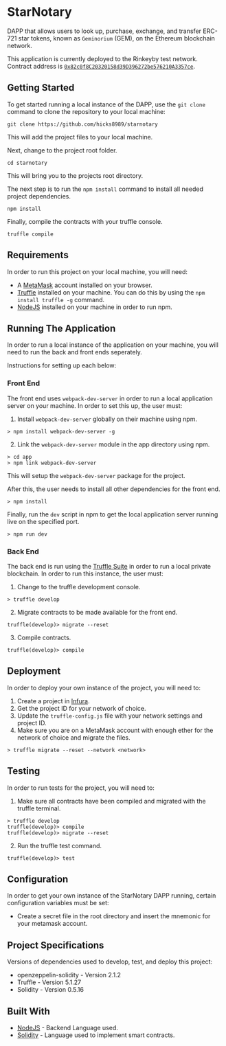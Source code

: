 # StarNotary
DAPP that allows users to look up, purchase, exchange, and transfer ERC-721 star tokens, known as `Geminorium` (GEM), on the Ethereum blockchain network.

This application is currently deployed to the Rinkeyby test network. Contract address is [`0x82c0f8C20320158d39D396272be576210A3357ce`](https://rinkeby.etherscan.io/tx/0xbec9cd29465e184bca42d466e33a04647d34a9f2563f709e72499567306281f7).

## Getting Started
To get started running a local instance of the DAPP, use the `git clone` command to clone the repository to your local machine:

```
git clone https://github.com/hicks8989/starnotary
```

This will add the project files to your local machine.

Next, change to the project root folder.

```
cd starnotary
```

This will bring you to the projects root directory.

The next step is to run the `npm install` command to install all needed project dependencies.

```
npm install
```

Finally, compile the contracts with your truffle console.

```
truffle compile
```

## Requirements
In order to run this project on your local machine, you will need:

* A [MetaMask](https://metamask.io) account installed on your browser.
* [Truffle](https://trufflesuite.com) installed on your machine. You can do this by using the `npm install truffle -g` command.
* [NodeJS](https://nodejs.org) installed on your machine in order to run npm.

## Running The Application
In order to run a local instance of the application on your machine, you will need to run the back and front ends seperately.

Instructions for setting up each below:

### Front End
The front end uses `webpack-dev-server` in order to run a local application server on your machine. In order to set this up, the user must:

1. Install `webpack-dev-server` globally on their machine using npm.

```
> npm install webpack-dev-server -g
```

2. Link the `webpack-dev-server` module in the app directory using npm.

```
> cd app
> npm link webpack-dev-server
```

This will setup the `webpack-dev-server` package for the project.

After this, the user needs to install all other dependencies for the front end.

```
> npm install
```

Finally, run the `dev` script in npm to get the local application server running live on the specified port.

```
> npm run dev
```

### Back End
The back end is run using the [Truffle Suite](https://trufflesuite.com) in order to run a local private blockchain. In order to run this instance, the user must:

1. Change to the truffle development console.

```
> truffle develop
```

2. Migrate contracts to be made available for the front end.

```
truffle(develop)> migrate --reset
```

3. Compile contracts.

```
truffle(develop)> compile
```

## Deployment
In order to deploy your own instance of the project, you will need to:

1. Create a project in [Infura](https://infura.io).
2. Get the project ID for your network of choice.
3. Update the `truffle-config.js` file with your network settings and project ID.
4. Make sure you are on a MetaMask account with enough ether for the network of choice and migrate the files.

```
> truffle migrate --reset --network <network>
```

## Testing
In order to run tests for the project, you will need to:

1. Make sure all contracts have been compiled and migrated with the truffle terminal.

```
> truffle develop
truffle(develop)> compile
truffle(develop)> migrate --reset
```

2. Run the truffle test command.

```
truffle(develop)> test
```

## Configuration
In order to get your own instance of the StarNotary DAPP running, certain configuration variables must be set:

* Create a secret file in the root directory and insert the mnemonic for your metamask account.

## Project Specifications
Versions of dependencies used to develop, test, and deploy this project:

* openzeppelin-solidity - Version 2.1.2
* Truffle - Version 5.1.27
* Solidity - Version 0.5.16

## Built With
* [NodeJS](https://nodejs.org/) - Backend Language used.
* [Solidity](https://solidity.readthedocs.io/) - Language used to implement smart contracts.
